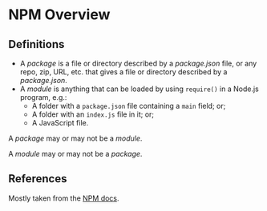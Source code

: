 # NPM Overview

## Definitions

- A _package_ is a file or directory described by a _package.json_ file, or any repo, zip, URL, etc. that gives a file or directory described by a _package.json_.
- A _module_ is anything that can be loaded by using `require()` in a Node.js program, e.g.:
  - A folder with a `package.json` file containing a `main` field; or;
  - A folder with an `index.js` file in it; or;
  - A JavaScript file.

A _package_ may or may not be a _module_.

A _module_ may or may not be a _package_.

## References

Mostly taken from the [NPM docs](https://npm.github.io/how-npm-works-docs/).
